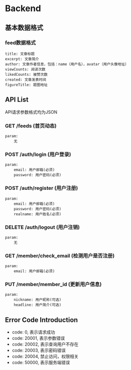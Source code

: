 # Backend

## 基本数据格式

### feed数据格式
```
title: 文章标题
excerpt: 文章简介
author: 文章作者信息，包括：name（用户名），avatar（用户头像地址）
viewCounts: 阅读次数
likedCounts: 被赞次数
created: 文章发表时间
figureTitle: 题图地址
```


## API List
API请求参数格式均为JSON

### GET /feeds (首页动态)
	param:
		无

### POST /auth/login (用户登录)
	param:
		email: 用户邮箱(必须)
		password: 用户密码(必须)

### POST /auth/register (用户注册)
	param:
		email: 用户邮箱(必须)
		password: 用户密码(必须)
		realname: 用户姓名(必须)

### DELETE /auth/logout (用户注销)
	param:
		无

### GET /member/check_email (检测用户是否注册)
	param:
		email: 用户邮箱(必须)

### PUT /member/member_id (更新用户信息)
	param:
		nickname: 用户昵称(可选)
		headline: 用户简介(可选)

## Error Code Introduction

+   code: 0, 表示请求成功
+   code: 20001, 表示参数错误
+   code: 20002, 表示查询用户不存在
+   code: 20003, 表示密码错误
+	code: 20004, 禁止访问，权限相关
+   code: 50000, 表示服务端错误
